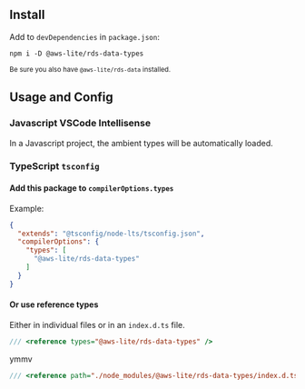 ## Install

Add to `devDependencies` in `package.json`:

```
npm i -D @aws-lite/rds-data-types
```

<small>Be sure you also have `@aws-lite/rds-data` installed.</small>

## Usage and Config

### Javascript VSCode Intellisense

In a Javascript project, the ambient types will be automatically loaded.

### TypeScript `tsconfig`

#### Add this package to `compilerOptions.types`

Example:

```json
{
  "extends": "@tsconfig/node-lts/tsconfig.json",
  "compilerOptions": {
    "types": [
      "@aws-lite/rds-data-types"
    ]
  }
}
```

#### Or use reference types

Either in individual files or in an `index.d.ts` file.

```ts
/// <reference types="@aws-lite/rds-data-types" />
```

ymmv

```ts
/// <reference path="./node_modules/@aws-lite/rds-data-types/index.d.ts" />
```
